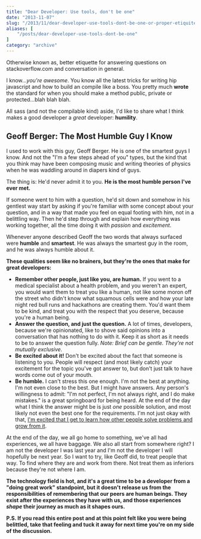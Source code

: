 ```yaml
---
title: "Dear Developer: Use tools, don't be one"
date: "2013-11-07"
slug: "/2013/11/dear-developer-use-tools-dont-be-one-or-proper-etiquite-for-answering-stackoverflow-questions"
aliases: [
    "/posts/dear-developer-use-tools-dont-be-one"
]
category: "archive"
---
```


Otherwise known as, better etiquette for answering questions on stackoverflow.com and conversation in general.

I know..._you're awesome_. You know all the latest tricks for writing hip javascript and how to build an compile like a boss. You pretty much __wrote__ the standard for when you should make a method public, private or protected...blah blah blah.

All sass (and not the compilable kind) aside, I'd like to share what I think makes a good developer a _great_ developer: __humility__.

## Geoff Berger: The Most Humble Guy I Know

I used to work with this guy, Geoff Berger. He is one of the smartest guys I know. And not the "I'm a few steps ahead of you" types, but the kind that you think may have been composing music and writing theories of physics when he was waddling around in diapers kind of guys.

The thing is: He'd never admit it to you. __He is the most humble person I've ever met.__

If someone went to him with a question, he'd sit down and somehow in his gentlest way start by asking if you're familiar with some concept about your question, and in a way that made you feel on equal footing with him, not in a belittling way. Then he'd step through and explain how everything was working together, all the time doing it with _passion_ and _excitement_.

Whenever anyone described Geoff the two words that always surfaced were __humble__ and __smartest__. He was always the smartest guy in the room, and he was always humble about it.

__These qualities seem like no brainers, but they're the ones that make for great developers:__

- __Remember other people, just like you, are human.__ If you went to a medical specialist about a health problem, and you weren't an expert, you would want them to treat you like a human, not like some moron off the street who didn't know what squamous cells were and how your late night red bull runs and hackathons are creating them. You'd want them to be kind, and treat you with the respect that you deserve, because you're a human being.
- __Answer the question, and just the question.__ A lot of times, developers, because we're opinionated, like to shove said opinions into a conversation that has nothing to do with it. Keep it as short as it needs to be to answer the question fully. _Note: Brief can be gentle. They're not mutually exclusive._
- __Be excited about it!__ Don't be excited about the fact that someone is listening to you. People will respect (and most likely catch) your excitement for the topic you've got answer to, but don't just talk to have words come out of your mouth.
- __Be humble.__ I can't stress this one enough. I'm not the best at anything. I'm not even close to the best. But I might have answers. Any person's willingness to admit: "I'm not perfect, I'm not always right, and I do make mistakes." is a great springboard for being heard. At the end of the day what I think the answer might be is just _one_ possible solution, and most likely not even the best one for the requirements. I'm not just okay with that, [I'm excited that I get to learn how other people solve problems and grow from it](/2013/10/01/emulate-what-you-wish-to-replicate/).

At the end of the day, we all go home to something, we've all had experiences, we all have baggage. We also all start from somewhere right? I am not the developer I was last year and I'm not the developer I will hopefully be next year. So I want to try, like Geoff did, to treat people that way. To find where they are and work from there. Not treat them as inferiors because they're not where I am.

__The technology field is hot, and it's a great time to be a developer from a "doing great work" standpoint, but it doesn't release us from the responsibilities of remembering that our peers are human beings. They exist after the experiences they have with us, and those experiences _shape_ their journey as much as it shapes ours.__

__P.S. If you read this entire post and at this point felt like you were being belittled, take that feeling and tuck it away for next time you're on my side of the discussion.__
